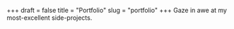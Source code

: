 +++
draft = false
title = "Portfolio"
slug = "portfolio" 
+++
Gaze in awe at my most-excellent side-projects.

